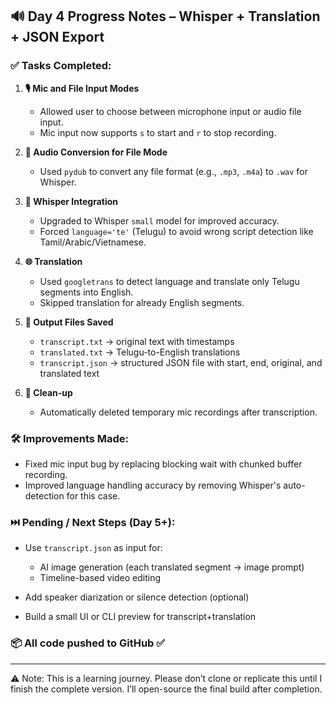 ## 🔊 Day 4 Progress Notes – Whisper + Translation + JSON Export

### ✅ Tasks Completed:

1. **🎙️ Mic and File Input Modes**

   * Allowed user to choose between microphone input or audio file input.
   * Mic input now supports `s` to start and `r` to stop recording.

2. **🔁 Audio Conversion for File Mode**

   * Used `pydub` to convert any file format (e.g., `.mp3`, `.m4a`) to `.wav` for Whisper.

3. **🧠 Whisper Integration**

   * Upgraded to Whisper `small` model for improved accuracy.
   * Forced `language='te'` (Telugu) to avoid wrong script detection like Tamil/Arabic/Vietnamese.

4. **🌐 Translation**

   * Used `googletrans` to detect language and translate only Telugu segments into English.
   * Skipped translation for already English segments.

5. **📄 Output Files Saved**

   * `transcript.txt` → original text with timestamps
   * `translated.txt` → Telugu-to-English translations
   * `transcript.json` → structured JSON file with start, end, original, and translated text

6. **🧹 Clean-up**

   * Automatically deleted temporary mic recordings after transcription.

### 🛠️ Improvements Made:

* Fixed mic input bug by replacing blocking wait with chunked buffer recording.
* Improved language handling accuracy by removing Whisper's auto-detection for this case.

### ⏭️ Pending / Next Steps (Day 5+):

* Use `transcript.json` as input for:

  * AI image generation (each translated segment → image prompt)
  * Timeline-based video editing
* Add speaker diarization or silence detection (optional)
* Build a small UI or CLI preview for transcript+translation

### 📦 All code pushed to GitHub ✅

---

⚠️ Note: This is a learning journey. Please don’t clone or replicate this until I finish the complete version. I’ll open-source the final build after completion.
